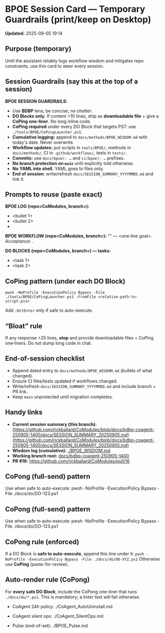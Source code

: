 # BPOE Session Card — Temporary Guardrails (print/keep on Desktop)
**Updated:** 2025-09-05 19:14 

## Purpose (temporary)
Until the assistant reliably logs workflow wisdom and mitigates repo constraints, use this card to steer every session.

## Session Guardrails (say this at the top of a session)
**BPOE SESSION GUARDRAILS:** 
- Use **BDBP** lens; be concise; *no chatter*.
- **DO Blocks only.** If content >10 lines, ship as **downloadable file** + give a **CoPing one‑liner**. No long inline code.
- **CoPing required** under every DO Block that targets PS7: use `./tools/BPOE/CoPingLauncher.ps1`.
- **Cumulative logging:** append to `docs/methods/BPOE_WISDOM.md` with today's date. Never overwrite.
- **Workflow updates:** put scripts in `tools/BPOE/`, methods in `docs/methods/`, CI in `.github/workflows/`, tests in `tests/`.
- **Commits:** use `docs(bpoe): …` and `ci(bpoe): …` prefixes.
- **No branch protection on `main`** until explicitly told otherwise.
- **No YAML into shell.** YAML goes to files only.
- **End of session:** write/refresh `docs/SESSION_SUMMARY_YYYYMMDD.md` and link it.

## Prompts to reuse (paste exact)

**BPOE LOG (repo=CoModules, branch=<current>):**
- <bullet 1>
- <bullet 2>
- <etc>

**BPOE WORKFLOW (repo=CoModules, branch=<current>):** "<workflow name>" — <one‑line goal>. Acceptance: <checks>.

**DO BLOCKS (repo=CoModules, branch=<current>) — tasks:**
- <task 1>
- <task 2>

## CoPing pattern (under each DO Block)
```
pwsh -NoProfile -ExecutionPolicy Bypass -File ./tools/BPOE/CoPingLauncher.ps1 -FromFile <relative-path-to-script.ps1>
```
Add `-HitEnter` only if safe to auto-execute.

## “Bloat” rule
If any response >25 lines, **stop** and provide downloadable files + CoPing one‑liners. Do not dump long code in chat.

## End-of-session checklist
- Append dated entry to `docs/methods/BPOE_WISDOM.md` (bullets of what changed).
- Ensure CI files/tests updated if workflows changed.
- Write/refresh `docs/SESSION_SUMMARY_YYYYMMDD.md` and include branch + PR link.
- Keep `main` unprotected until migration completes.

## Handy links
- **Current session summary (this branch):** [https://github.com/rickballard/CoModules/blob/docs/bdbp-coagent-250905-1400/docs/SESSION_SUMMARY_20250905.md](https://github.com/rickballard/CoModules/blob/docs/bdbp-coagent-250905-1400/docs/SESSION_SUMMARY_20250905.md)
- **Wisdom log (cumulative):** [./BPOE_WISDOM.md](./BPOE_WISDOM.md)
- **Working branch root:** [docs/bdbp-coagent-250905-1400](https://github.com/rickballard/CoModules/blob/docs/bdbp-coagent-250905-1400/)
- **PR #16:** https://github.com/rickballard/CoModules/pull/16


## CoPong (full-send) pattern
Use when safe to auto-execute:
pwsh -NoProfile -ExecutionPolicy Bypass -File ./docs/do/DO-123.ps1


## CoPong (full-send) pattern
Use when safe to auto-execute:
pwsh -NoProfile -ExecutionPolicy Bypass -File ./docs/do/DO-123.ps1

## CoPong rule (enforced)
If a DO Block is **safe to auto-execute**, append this line under it:
`pwsh -NoProfile -ExecutionPolicy Bypass -File ./docs/do/DO-XYZ.ps1`
Otherwise use **CoPing** (paste-for-review).

## Auto-render rule (CoPong)
For **every safe DO Block**, include the CoPong one-liner that runs `./docs/do/*.ps1`.
This is mandatory; a linter test will fail otherwise.


- CoAgent 24h policy: ./CoAgent_AutoUninstall.md

- CoAgent silent ops: ./CoAgent_SilentOps.md


- Pulse (end-of-set): ./BPOE_Pulse.md

